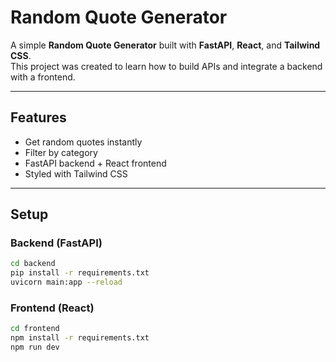 # Random Quote Generator

A simple **Random Quote Generator** built with **FastAPI**, **React**, and **Tailwind CSS**.  
This project was created to learn how to build APIs and integrate a backend with a frontend.

---

## Features
- Get random quotes instantly  
- Filter by category  
- FastAPI backend + React frontend  
- Styled with Tailwind CSS  

---

## Setup

### Backend (FastAPI)
```bash
cd backend
pip install -r requirements.txt
uvicorn main:app --reload
```

### Frontend (React)
```bash
cd frontend
npm install -r requirements.txt
npm run dev
```
